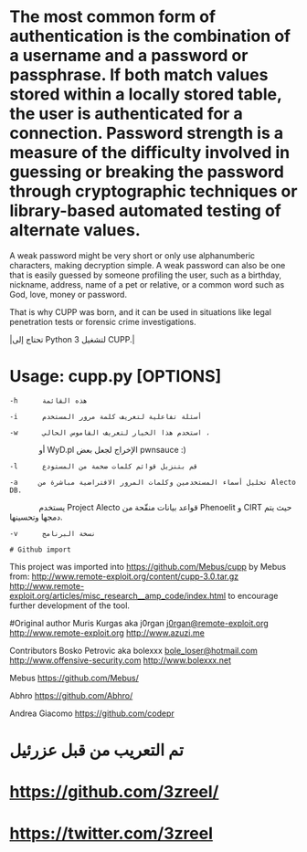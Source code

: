 # The most common form of authentication is the combination of a username and a password or passphrase. If both match values stored within a locally stored table, the user is authenticated for a connection. Password strength is a measure of the difficulty involved in guessing or breaking the password through cryptographic techniques or library-based automated testing of alternate values.

A weak password might be very short or only use alphanumberic characters, making decryption simple. A weak password can also be one that is easily guessed by someone profiling the user, such as a birthday, nickname, address, name of a pet or relative, or a common word such as God, love, money or password.

That is why CUPP was born, and it can be used in situations like legal penetration tests or forensic crime investigations.

|تحتاج إلى Python 3 لتشغيل CUPP.|
# Usage: cupp.py [OPTIONS]

    -h      هذه القائمة

    -i      أسئلة تفاعلية لتعريف كلمة مرور المستخدم

    -w      استخدم هذا الخيار لتعريف القاموس الحالي ،
             أو WyD.pl الإخراج لجعل بعض pwnsauce :)

    -l      قم بتنزيل قوائم كلمات ضخمة من المستودع

    -a     تحليل أسماء المستخدمين وكلمات المرور الافتراضية مباشرة من Alecto DB.
             يستخدم Project Alecto قواعد بيانات منقّحة من Phenoelit و CIRT حيث يتم دمجها وتحسينها.

    -v      نسخة البرنامج
    
    # Github import
This project was imported into https://github.com/Mebus/cupp by Mebus from:
http://www.remote-exploit.org/content/cupp-3.0.tar.gz
http://www.remote-exploit.org/articles/misc_research__amp_code/index.html
to encourage further development of the tool.

#Original author
Muris Kurgas aka j0rgan
j0rgan@remote-exploit.org
http://www.remote-exploit.org
http://www.azuzi.me

Contributors
Bosko Petrovic aka bolexxx
bole_loser@hotmail.com
http://www.offensive-security.com
http://www.bolexxx.net

Mebus
https://github.com/Mebus/

Abhro
https://github.com/Abhro/

Andrea Giacomo
https://github.com/codepr
# تم التعريب من قبل عزرئيل
 # https://github.com/3zreel/
# https://twitter.com/3zreel
